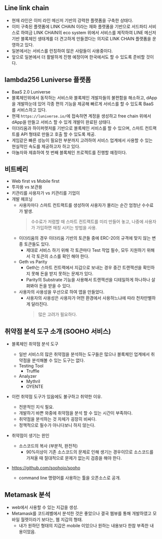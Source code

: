 ## Line link chain
- 현재 라인은 이미 라인 메신저 기반의 강력한 플랫폼을 구축한 상태다.
- 이미 구축된 플랫폼에 LINK CHAIN 이라는 재화 플랫폼을 기반으로 서드파티 서비스로 하여금 LINK CHAIN의 eco system 위에서 서비스를 제작하여 
  LINE 메신저 기반 블록체인 생태계를 더 견고하게 만들겠다는 의지로 LINK CHAIN 플랫폼을 운영하고 있다.
- 일본에서는 서비스를 런칭하여 많은 사람들이 사용중이다.
- 앞으로 일본에서 더 활발하게 진행 예정이며 한국에서도 할 수 있도록 준비할 것이다.

## lambda256 Luniverse 플랫폼
- BaaS 2.0 Luniverse
- 블록체인위에서 동작하는 서비스와 블록체인 개발자들의 불편함을 해소하고,
  dApp을 개발하눈데 있어 각종 편의 기능을 제공해 빠르게 서비스를 할 수 있도록 BaaS 를 서비스하고 있다.
- 현재 `https://luniverse.io/`에 접속하면 계정을 생성하고 free chain 위에서 
  dApp을 만들고 서비스 할 수 있게 개발이 완료된 상태다.
- 이더리움과 하이퍼렛저를 기반으로 블록체인 서비스를 할 수 있으며,
  스마트 컨트랙트를 API 형태로 만들고 호출 할 수 있도록 제공.
- 게임같은 빠른 성능이 필요한 부분까지 고려하여 서비스 업계에서 사용할 수 있는
  현실적인 속도를 제공하고자 하고 있다.
- 야놀자와 제휴하여 첫 번째 블록체인 프로젝트를 진행할 예정이다.

## 비트베리
- Web first vs Mobile first
- 투자용 vs 보관용
- 키관리를 사용자가 vs 키관리를 기업이
- 개발 헤프닝
  - 사용자마다 스마트 컨트랙트를 생성하여 사용자가 몰리는 순간 엄청난 수수료가 발생.
    > 수수료가 저렴할 때 스마트 컨트랙트를 미리 만들어 놓고, 나중에 사용자가 가입하면 매칭 시키는 방법을 사용.
  - 이더리움의 경우 이더리움 기반의 토큰들 중에 ERC-20의 규격에 맞지 않는 변종 토큰들도 있다.
    - 제대로 서비스 하기 위해 각 토큰마다 Test 작업 필수, 모두 지원하기 위해서 각 토큰의 소스를 확인 해야 한다.
  - Geth vs Parity
    - Geth는 스마트 컨트랙에서 지갑으로 보내는 경우 중간 트랜잭션을 확인하지 못해 돈을 받지 못하는 문제가 있다.
    - Parity의 Substrate 기능을 사용해서 트랜잭션을 디테일하게 하나하나 살펴봐야 돈을 받을 수 있다.
  - 사용자의 사용성을 우선으로 하여 앱을 만들었다.
    - 사용자의 사용성은 사용자가 어떤 환경에서 사용하느냐에 따라 천차만별하게 달라진다.
      > 많은 고려가 필요하다.

## 취약점 분석 도구 소개 (SOOHO 서비스)
- 블록체인 취약점 분석 도구
  - 일반 서비스의 많은 취약점을 분석하는 도구들은 많으나 블록체인 업계에서 취약점을 분석해볼 수 있는 도구는 없다.
  - Testing Tool
    - Truffle
  - Analyzer
    - Mythril
    - OYENTE
- 이런 취약점 도구가 있음에도 불구하고 취약한 이유.
  - 전문적인 지식 필요.
  - 개발하기 바쁜 와중에 취약점을 분석 할 수 있는 시간이 부족하다.
  - 취약점을 분석하는 것 자체가 굉장히 비싸다.
  - 정책적으로 필수가 아니다보니 하지 않는다.

- 취약점이 생기는 윈인
  - 소스코드의 복사 (부분적, 완전적)
    - 90%이상이 기존 소스코드의 문제로 인해 생기는 경우이므로 소스코드를 가져올 때 절대적으로 문제가 없는지 검증을 해야 한다.
- https://github.com/soohoio/sooho
  - command line 명령어를 사용하는 툴을 오픈소스로 공개.

## Metamask 분석
- web에서 사용할 수 있는 지갑을 생성.
- Metamask를 코드레벨에서 분석한 것은 좋았으나 결국 웹뷰를 통해 개발하였고 모바일 월렛이라기 보다는,
  웹 지갑의 형태.
  - 내가 원하던 형태의 지갑은 mobile 이었으나 원하는 내용보다 한참 부족한 내용이었음.

